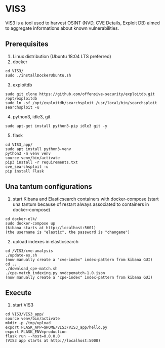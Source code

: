 # VIS3
VIS3 is a tool used to harvest OSINT (NVD, CVE Details, Exploit DB) aimed to aggregate informations about known vulnerabilities.

## Prerequisites
1) Linux distribution (Ubuntu 18:04 LTS preferred)
2) docker
```
cd VIS3/
sudo ./installDockerUbuntu.sh
```
3) exploitdb
```
sudo git clone https://github.com/offensive-security/exploitdb.git /opt/exploitdb	
sudo ln -sf /opt/exploitdb/searchsploit /usr/local/bin/searchsploit
searchsploit -u
```
4) python3, idle3, git
```
sudo apt-get install python3-pip idle3 git -y
```
5) flask
```
cd VIS3_app/
sudo apt install python3-venv
python3 -m venv venv
source venv/bin/activate
pip3 install -r requirements.txt
cve_searchsploit -u
pip install Flask
```


## Una tantum configurations
1) start Kibana and Elasticsearch containers with docker-compose (start una tantum because of restart always associated to containers in docker-compose)
```
cd docker-elk/
sudo docker-compose up
(kibana starts at http://localhost:5601)
(the username is "elastic", the password is "changeme")
```
2) upload indexes in elasticsearch
```
cd /VIS3/cve-analysis
./update-es.sh
(now manually create a "cve-index" index-pattern from kibana GUI)
cd ..
./download_cpe-match.sh
./cpe-match_indexing.py nvdcpematch-1.0.json
(now manually create a "cpe-index" index-pattern from kibana GUI)
```

## Execute
1) start VIS3
```
cd VIS3/VIS3_app/
source venv/bin/activate	
mkdir -p /tmp/upload
export FLASK_APP=$HOME/VIS3/VIS3_app/hello.py
export FLASK_ENV=production
flask run --host=0.0.0.0
(VIS3 app starts at http://localhost:5000)
```
